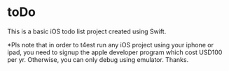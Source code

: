 # toDo

This is a basic iOS todo list project created using Swift.

*Pls note that in order to t4est run any iOS project using your iphone or ipad, you need to signup the apple developer program which cost USD100 per yr. Otherwise, you can only debug using emulator. Thanks.
